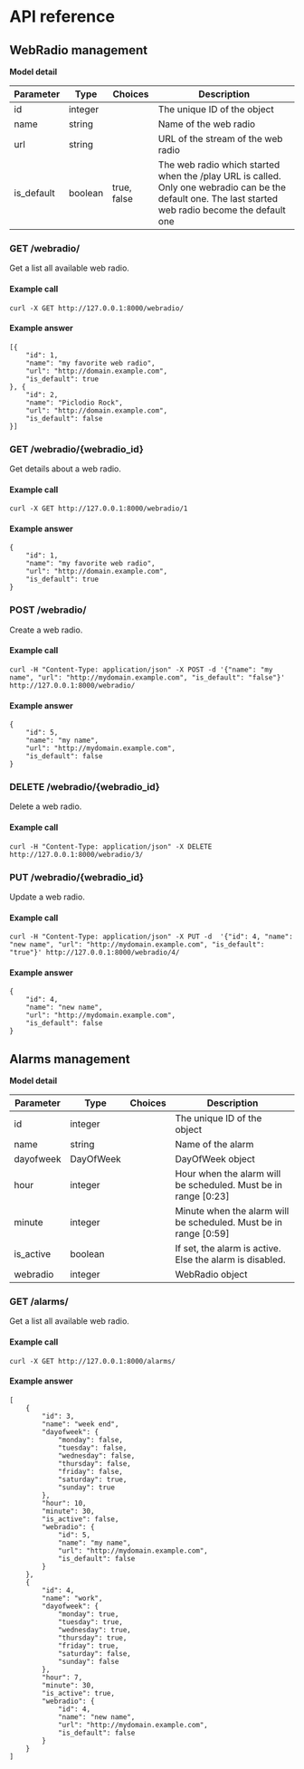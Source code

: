 # API reference

## WebRadio management

**Model detail**

| Parameter  | Type    | Choices     | Description                                                                                                                                           |
|------------|---------|-------------|-------------------------------------------------------------------------------------------------------------------------------------------------------|
| id         | integer |             | The unique ID of the object                                                                                                                           |
| name       | string  |             | Name of the web radio                                                                                                                                 |
| url        | string  |             | URL of the stream of the web radio                                                                                                                    |
| is_default | boolean | true, false | The web radio which started when the /play URL is called. Only one webradio can be the default one. The last started web radio become the default one |


### **GET** /webradio/
Get a list all available web radio.

#### Example call
```
curl -X GET http://127.0.0.1:8000/webradio/
```

#### Example answer
```
[{
	"id": 1,
	"name": "my favorite web radio",
	"url": "http://domain.example.com",
	"is_default": true
}, {
	"id": 2,
	"name": "Piclodio Rock",
	"url": "http://domain.example.com",
	"is_default": false
}]
```

### **GET** /webradio/{webradio_id}
Get details about a web radio.

#### Example call
```
curl -X GET http://127.0.0.1:8000/webradio/1
```

#### Example answer
```
{
	"id": 1,
	"name": "my favorite web radio",
	"url": "http://domain.example.com",
	"is_default": true
}
```

### **POST** /webradio/
Create a web radio.

#### Example call
```
curl -H "Content-Type: application/json" -X POST -d '{"name": "my name", "url": "http://mydomain.example.com", "is_default": "false"}' http://127.0.0.1:8000/webradio/
```

#### Example answer
```
{
	"id": 5,
	"name": "my name",
	"url": "http://mydomain.example.com",
	"is_default": false
}
```

### **DELETE** /webradio/{webradio_id}
Delete a web radio.

#### Example call
```
curl -H "Content-Type: application/json" -X DELETE http://127.0.0.1:8000/webradio/3/
```

### **PUT** /webradio/{webradio_id}
Update a web radio.

#### Example call
```
curl -H "Content-Type: application/json" -X PUT -d  '{"id": 4, "name": "new name", "url": "http://mydomain.example.com", "is_default": "true"}' http://127.0.0.1:8000/webradio/4/
```

#### Example answer
```
{
	"id": 4,
	"name": "new name",
	"url": "http://mydomain.example.com",
	"is_default": false
}
```

## Alarms management

**Model detail**

| Parameter | Type      | Choices | Description                                                      |
|-----------|-----------|---------|------------------------------------------------------------------|
| id        | integer   |         | The unique ID of the object                                      |
| name      | string    |         | Name of the alarm                                                |
| dayofweek | DayOfWeek |         | DayOfWeek object                                                 |
| hour      | integer   |         | Hour when the alarm will be scheduled. Must be in range [0:23]   |
| minute    | integer   |         | Minute when the alarm will be scheduled. Must be in range [0:59] |
| is_active | boolean   |         | If set, the alarm is active. Else the alarm is disabled.         |
| webradio  | integer   |         | WebRadio object                                                  |

### **GET** /alarms/
Get a list all available web radio.

#### Example call
```
curl -X GET http://127.0.0.1:8000/alarms/
```

#### Example answer
```
[
    {
        "id": 3,
        "name": "week end",
        "dayofweek": {
            "monday": false,
            "tuesday": false,
            "wednesday": false,
            "thursday": false,
            "friday": false,
            "saturday": true,
            "sunday": true
        },
        "hour": 10,
        "minute": 30,
        "is_active": false,
        "webradio": {
            "id": 5,
            "name": "my name",
            "url": "http://mydomain.example.com",
            "is_default": false
        }
    },
    {
        "id": 4,
        "name": "work",
        "dayofweek": {
            "monday": true,
            "tuesday": true,
            "wednesday": true,
            "thursday": true,
            "friday": true,
            "saturday": false,
            "sunday": false
        },
        "hour": 7,
        "minute": 30,
        "is_active": true,
        "webradio": {
            "id": 4,
            "name": "new name",
            "url": "http://mydomain.example.com",
            "is_default": false
        }
    }
]
```
